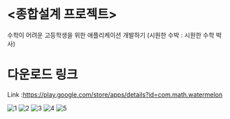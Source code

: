 # <종합설계 프로젝트> 
수학이 어려운 고등학생을 위한 애플리케이션 개발하기
(시원한 수박 : 시원한 수학 박사)

# 다운로드 링크
Link :https://play.google.com/store/apps/details?id=com.math.watermelon

![1](https://user-images.githubusercontent.com/63912638/120107371-cc808b00-c19b-11eb-8ebb-89d1c66d6d83.png)
![2](https://user-images.githubusercontent.com/63912638/120107373-cd192180-c19b-11eb-8b2b-d4e753820401.png)
![3](https://user-images.githubusercontent.com/63912638/120107374-cdb1b800-c19b-11eb-9d23-270298035d00.png)
![4](https://user-images.githubusercontent.com/63912638/120107377-ce4a4e80-c19b-11eb-95f7-ea6c6f3ca3ec.png)
![5](https://user-images.githubusercontent.com/63912638/120107380-cee2e500-c19b-11eb-8194-135d493778b7.png)
